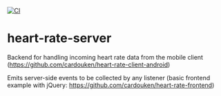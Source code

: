 [![CI](https://github.com/cardouken/heart-rate-server/actions/workflows/ci.yml/badge.svg?branch=main)](https://github.com/cardouken/heart-rate-server/actions/workflows/ci.yml)

# heart-rate-server
Backend for handling incoming heart rate data from the mobile client (https://github.com/cardouken/heart-rate-client-android)

Emits server-side events to be collected by any listener (basic frontend example with jQuery: https://github.com/cardouken/heart-rate-frontend)
